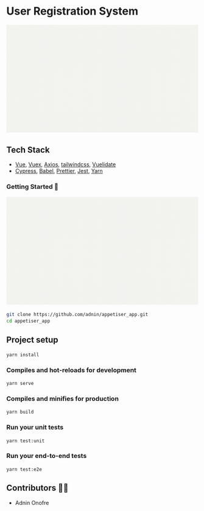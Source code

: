 # User Registration System

![Alt Text](https://github.com/adnin/appetiser_app/blob/main/screenshots/registration_spec_gif.gif)

## Tech Stack
- [Vue](https://vuejs.org/), [Vuex](https://vuex.vuejs.org/),
  [Axios](https://axios-http.com/docs/intro), [tailwindcss](https://tailwindcss.com/),
  [Vuelidate](https://vuelidate.js.org/)
- [Cypress](https://www.cypress.io/), [Babel](https://babeljs.io/),
  [Prettier](https://prettier.io/), [Jest](https://jestjs.io/), 
  [Yarn](https://yarnpkg.com/)

### Getting Started 🚀

![Alt Text](https://github.com/adnin/appetiser_app/blob/main/screenshots/registration_spec_gif.gif)

```sh
git clone https://github.com/adnin/appetiser_app.git
cd appetiser_app
```

## Project setup
```
yarn install
```

### Compiles and hot-reloads for development
```
yarn serve
```

### Compiles and minifies for production
```
yarn build
```

### Run your unit tests
```
yarn test:unit
```

### Run your end-to-end tests
```
yarn test:e2e
```

## Contributors 👨‍💻

- Adnin Onofre
